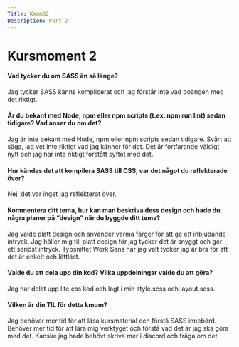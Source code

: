 ```yaml
---
Title: Kmom02
Description: Part 2
---
```


Kursmoment 2
==================

<h4>Vad tycker du om SASS än så länge?</h4>

Jag tycker SASS känns komplicerat och jag förstår inte vad poängen med det riktigt.

<h4>Är du bekant med Node, npm eller npm scripts (t.ex. npm run lint) sedan tidigare? Vad anser du om det?</h4>

Jag är inte bekant med Node, npm eller npm scripts sedan tidigare. Svårt att säga, jag vet inte riktigt vad jag känner för det. Det är fortfarande väldigt nytt och jag har inte riktigt förstått syftet med det. 

<h4>Hur kändes det att kompilera SASS till CSS, var det något du reflekterade över?</h4>

Nej, det var inget jag reflekterat över. 

<h4>Kommentera ditt tema, hur kan man beskriva dess design och hade du några planer på “design” när du byggde ditt tema?</h4>

Jag valde platt design och använder varma färger för att ge ett inbjudande intryck. Jag håller mig till platt design för jag tycker det är snyggt och ger ett seriöst intryck. Typsnittet Work Sans har jag valt tycker jag är bra för att det är enkelt och lättläst. 

<h4>Valde du att dela upp din kod? Vilka uppdelningar valde du att göra?</h4>

Jag har delat upp lite css kod och lagt i min style.scss och layout.scss. 

<h4>Vilken är din TIL för detta kmom?</h4>

Jag behöver mer tid för att läsa kursmaterial och förstå SASS innebörd. Behöver mer tid för att lära mig verktyget och förstå vad det är jag ska göra med det. Kanske jag hade behövt skriva mer i discord och fråga om det.  